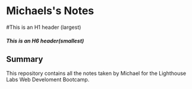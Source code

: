 # Michaels's Notes

#This is an H1 header (largest)

##### This is an H6 header(smallest)

## Summary

This repository contains all the notes taken by Michael for the Lighthouse Labs Web Develoment Bootcamp.